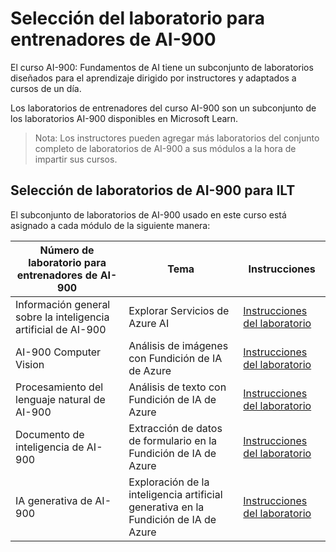 # Selección del laboratorio para entrenadores de AI-900

El curso AI-900: Fundamentos de AI tiene un subconjunto de laboratorios diseñados para el aprendizaje dirigido por instructores y adaptados a cursos de un día.

Los laboratorios de entrenadores del curso AI-900 son un subconjunto de los laboratorios AI-900 disponibles en Microsoft Learn.

> Nota: Los instructores pueden agregar más laboratorios del conjunto completo de laboratorios de AI-900 a sus módulos a la hora de impartir sus cursos.

## Selección de laboratorios de AI-900 para ILT

El subconjunto de laboratorios de AI-900 usado en este curso está asignado a cada módulo de la siguiente manera: 

| Número de laboratorio para entrenadores de AI-900 | Tema | Instrucciones |
| --- | --- | --- |
| Información general sobre la inteligencia artificial de AI-900 | Explorar Servicios de Azure AI | [Instrucciones del laboratorio](https://go.microsoft.com/fwlink/?linkid=2250253) |
| AI-900 Computer Vision | Análisis de imágenes con Fundición de IA de Azure | [Instrucciones del laboratorio](https://go.microsoft.com/fwlink/?linkid=2250145) |
| Procesamiento del lenguaje natural de AI-900 | Análisis de texto con Fundición de IA de Azure | [Instrucciones del laboratorio](https://go.microsoft.com/fwlink/?linkid=2250314) |
| Documento de inteligencia de AI-900 | Extracción de datos de formulario en la Fundición de IA de Azure | [Instrucciones del laboratorio](https://go.microsoft.com/fwlink/?linkid=2250315) |
| IA generativa de AI-900 | Exploración de la inteligencia artificial generativa en la Fundición de IA de Azure | [Instrucciones del laboratorio](https://go.microsoft.com/fwlink/?linkid=2249955) |



